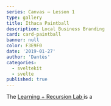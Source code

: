 ```yaml
---
series: Canvas — Lesson 1
type: gallery
title: Ithaca Paintball
description: Local Business Branding
card: card-paintball
banner: null
color: F3E9F0
date: '2019-01-27'
author: 'Dantès'
categories:
  - sveltekit
  - svelte
published: true
---
```


<script>

  import Gallery from '$lib/components/Gallery.svelte'

  let images = [
    { url: 'paintball-01', caption: '' },
    { url: 'paintball-02', caption: '' },
    { url: 'paintball-03', caption: '' },
    { url: 'paintball-04', caption: '' },
    { url: 'paintball-05', caption: '' },
    { url: 'paintball-06', caption: '' },
    { url: 'paintball-07', caption: '' },
    { url: 'paintball-08', caption: '' },
    { url: 'paintball-09', caption: '' },
  ]

</script>

The <a href = ''> Learning + Recursion Lab </a> is a


<Gallery images = {images} />